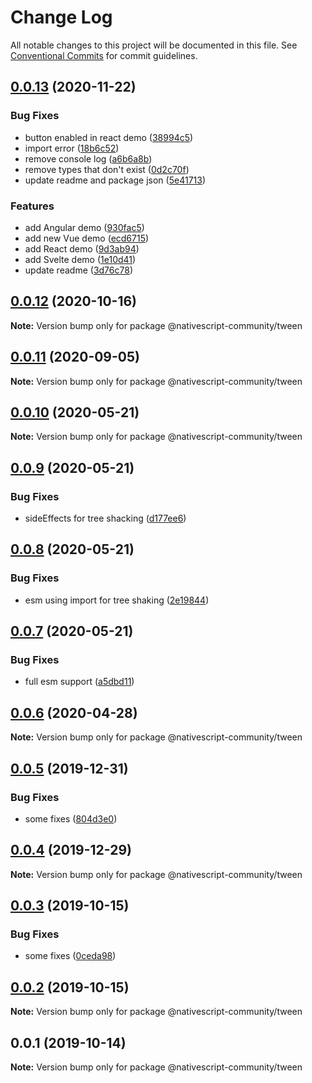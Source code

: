 # Change Log

All notable changes to this project will be documented in this file.
See [Conventional Commits](https://conventionalcommits.org) for commit guidelines.

## [0.0.13](https://github.com/nativescript-community/tween/compare/v0.0.12...v0.0.13) (2020-11-22)


### Bug Fixes

* button enabled in react demo ([38994c5](https://github.com/nativescript-community/tween/commit/38994c5cd71270f2f43913d1bafa8cdf32166779))
* import error ([18b6c52](https://github.com/nativescript-community/tween/commit/18b6c52b0372ba71b436f0dcfb952d108963deca))
* remove console log ([a6b6a8b](https://github.com/nativescript-community/tween/commit/a6b6a8beb5542415957cdd75ad73845e20cd4891))
* remove types that don't exist ([0d2c70f](https://github.com/nativescript-community/tween/commit/0d2c70fe0b1502b4152b75c7530627ca0640ce07))
* update readme and package json ([5e41713](https://github.com/nativescript-community/tween/commit/5e41713c6ac33ac23cef158a3e51538c9e3fb372))


### Features

* add Angular demo ([930fac5](https://github.com/nativescript-community/tween/commit/930fac586c288742500b7b3dc9faf8a620472244))
* add new Vue demo ([ecd6715](https://github.com/nativescript-community/tween/commit/ecd671519f5645e53c452b4524fdc4da11bb7008))
* add React demo ([9d3ab94](https://github.com/nativescript-community/tween/commit/9d3ab941e2e659ab2c40c5308f10a7063f02e463))
* add Svelte demo ([1e10d41](https://github.com/nativescript-community/tween/commit/1e10d41f2e5dcecb7cbbe298b97c49d496c47dd9))
* update readme ([3d76c78](https://github.com/nativescript-community/tween/commit/3d76c786f69d107333871208dac09f33e222c652))





## [0.0.12](https://github.com/nativescript-community/tween/compare/v0.0.11...v0.0.12) (2020-10-16)

**Note:** Version bump only for package @nativescript-community/tween





## [0.0.11](https://github.com/nativescript-community/tween/compare/v0.0.10...v0.0.11) (2020-09-05)

**Note:** Version bump only for package @nativescript-community/tween





## [0.0.10](https://github.com/nativescript-community/tween/compare/v0.0.9...v0.0.10) (2020-05-21)

**Note:** Version bump only for package @nativescript-community/tween





## [0.0.9](https://github.com/nativescript-community/tween/compare/v0.0.8...v0.0.9) (2020-05-21)


### Bug Fixes

* sideEffects for tree shacking ([d177ee6](https://github.com/nativescript-community/tween/commit/d177ee6f3fa8df9650e447143d4dff11d4760db9))





## [0.0.8](https://github.com/nativescript-community/tween/compare/v0.0.7...v0.0.8) (2020-05-21)


### Bug Fixes

* esm using import for tree shaking ([2e19844](https://github.com/nativescript-community/tween/commit/2e19844135f907735973027c1a2b04b4bd09c762))





## [0.0.7](https://github.com/nativescript-community/tween/compare/v0.0.6...v0.0.7) (2020-05-21)


### Bug Fixes

* full esm support ([a5dbd11](https://github.com/nativescript-community/tween/commit/a5dbd115d3682be27050f6a15170167e5025fca3))





## [0.0.6](https://github.com/nativescript-community/tween/compare/v0.0.5...v0.0.6) (2020-04-28)

**Note:** Version bump only for package @nativescript-community/tween





## [0.0.5](https://github.com/Akylas/@nativescript-community/tween/compare/v0.0.4...v0.0.5) (2019-12-31)


### Bug Fixes

* some fixes ([804d3e0](https://github.com/Akylas/@nativescript-community/tween/commit/804d3e0daf224320d0b6aac953f29db98accf065))





## [0.0.4](https://github.com/Akylas/@nativescript-community/tween/compare/v0.0.3...v0.0.4) (2019-12-29)

**Note:** Version bump only for package @nativescript-community/tween





## [0.0.3](https://github.com/Akylas/@nativescript-community/tween/compare/v0.0.2...v0.0.3) (2019-10-15)


### Bug Fixes

* some fixes ([0ceda98](https://github.com/Akylas/@nativescript-community/tween/commit/0ceda98a1e30b445847332f189f4b2e7bb44fa57))





## [0.0.2](https://github.com/Akylas/@nativescript-community/tween/compare/v0.0.1...v0.0.2) (2019-10-15)

**Note:** Version bump only for package @nativescript-community/tween





## 0.0.1 (2019-10-14)

**Note:** Version bump only for package @nativescript-community/tween
